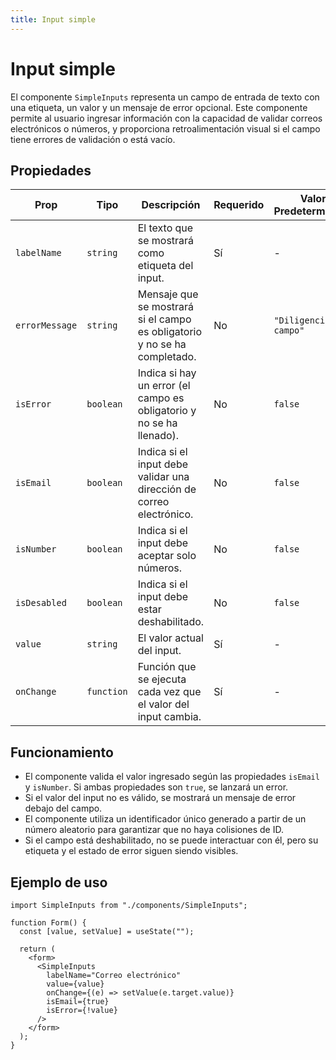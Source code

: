 ```yaml
---
title: Input simple
---
```


# Input simple

El componente `SimpleInputs` representa un campo de entrada de texto con una etiqueta, un valor y un mensaje de error opcional. Este componente permite al usuario ingresar información con la capacidad de validar correos electrónicos o números, y proporciona retroalimentación visual si el campo tiene errores de validación o está vacío.

## Propiedades

| Prop           | Tipo       | Descripción                                                               | Requerido | Valor Predeterminado  |
| -------------- | ---------- | ------------------------------------------------------------------------- | --------- | --------------------- |
| `labelName`    | `string`   | El texto que se mostrará como etiqueta del input.                         | Sí        | -                     |
| `errorMessage` | `string`   | Mensaje que se mostrará si el campo es obligatorio y no se ha completado. | No        | `"Diligenciar campo"` |
| `isError`      | `boolean`  | Indica si hay un error (el campo es obligatorio y no se ha llenado).      | No        | `false`               |
| `isEmail`      | `boolean`  | Indica si el input debe validar una dirección de correo electrónico.      | No        | `false`               |
| `isNumber`     | `boolean`  | Indica si el input debe aceptar solo números.                             | No        | `false`               |
| `isDesabled`   | `boolean`  | Indica si el input debe estar deshabilitado.                              | No        | `false`               |
| `value`        | `string`   | El valor actual del input.                                                | Sí        | -                     |
| `onChange`     | `function` | Función que se ejecuta cada vez que el valor del input cambia.            | Sí        | -                     |

## Funcionamiento

- El componente valida el valor ingresado según las propiedades `isEmail` y `isNumber`. Si ambas propiedades son `true`, se lanzará un error.
- Si el valor del input no es válido, se mostrará un mensaje de error debajo del campo.
- El componente utiliza un identificador único generado a partir de un número aleatorio para garantizar que no haya colisiones de ID.
- Si el campo está deshabilitado, no se puede interactuar con él, pero su etiqueta y el estado de error siguen siendo visibles.

## Ejemplo de uso

```tsx
import SimpleInputs from "./components/SimpleInputs";

function Form() {
  const [value, setValue] = useState("");

  return (
    <form>
      <SimpleInputs
        labelName="Correo electrónico"
        value={value}
        onChange={(e) => setValue(e.target.value)}
        isEmail={true}
        isError={!value}
      />
    </form>
  );
}
```
